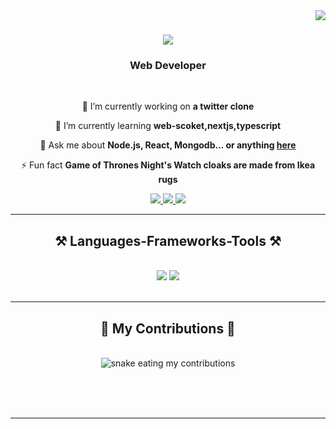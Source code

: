 <img align="right" src="https://visitor-badge.laobi.icu/badge?page_id=HimanshuJain04.HimanshuJain04" />

<h1 align="center">
    <img src="https://readme-typing-svg.herokuapp.com/?font=Righteous&size=35&center=true&vCenter=true&width=500&height=70&duration=4000&lines=Hi+There!+👋;+I'm+Himanshu+Jain!;" />
</h1>

<h3 align="center">Web Developer</h3>

<br/>

<div align="center">
 
 🔭 I’m currently working on **a twitter clone**
 
 🌱 I’m currently learning **web-scoket,nextjs,typescript**

💬 Ask me about **Node.js, React, Mongodb... or anything [here](https://github.com/HimanshuJain04/HimanshuJain04/issues)**

⚡ Fun fact **Game of Thrones Night's Watch cloaks are made from Ikea rugs**

 </div>

 <div align="center"> 
  <a href="mailto:himanshujain5690174@gmail.com">
    <img src="https://img.shields.io/badge/Gmail-333333?style=for-the-badge&logo=gmail&logoColor=red" />
  </a>
  <a href="https://www.linkedin.com/in/himanshu-jain-72b48925a" target="_blank">
    <img src="https://img.shields.io/badge/LinkedIn-0077B5?style=for-the-badge&logo=linkedin&logoColor=white" target="_blank" />
  </a>
  <a href="https://github.com/HimanshuJain04" target="_blank">
     <img src="https://img.shields.io/badge/Portfolio-FF5722?style=for-the-badge&logo=todoist&logoColor=white" target="_blank" /> <!-- sqlite, safari, google-chrome are other good icon options -->
  </a>
</div>

 <hr/>

 <h2 align="center">⚒️ Languages-Frameworks-Tools ⚒️</h2>
<br/>
<div align="center">
    <img src="https://skillicons.dev/icons?i=react,bootstrap,mui,html,css,vscode,github,figma,tailwind,git,postman,r" />
    <img src="https://skillicons.dev/icons?i=nodejs,javascript,typescript,express,firebase,mongodb,c,java,nextjs" /><br>
</div>

<br/>
<hr/>

<div align="center">
  <h2>🐍 My Contributions 🐍</h2>
  <br>
  <img alt="snake eating my contributions" src="https://raw.githubusercontent.com/HimanshuJain04/HimanshuJain04/output/github-contribution-grid-snake.svg" />
  
  <br/><br/><br/>
</div>

<hr/>
 
